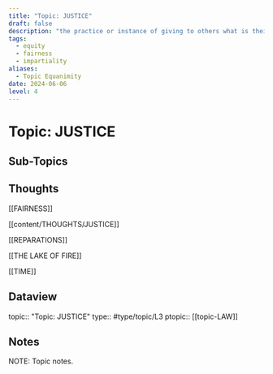 ```yaml
---
title: "Topic: JUSTICE"
draft: false
description: "the practice or instance of giving to others what is their due."
tags:
  - equity
  - fairness
  - impartiality
aliases:
  - Topic Equanimity
date: 2024-06-06
level: 4
---
```

# Topic: JUSTICE
## Sub-Topics


## Thoughts
[[FAIRNESS]]

[[content/THOUGHTS/JUSTICE]]

[[REPARATIONS]]

[[THE LAKE OF FIRE]]

[[TIME]]

## Dataview
topic:: "Topic: JUSTICE"
type:: #type/topic/L3
ptopic:: [[topic-LAW]]

## Notes
NOTE: Topic notes.